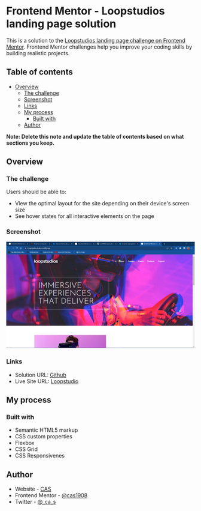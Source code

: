 # Frontend Mentor - Loopstudios landing page solution

This is a solution to the [Loopstudios landing page challenge on Frontend Mentor](https://www.frontendmentor.io/challenges/loopstudios-landing-page-N88J5Onjw). Frontend Mentor challenges help you improve your coding skills by building realistic projects. 

## Table of contents

- [Overview](#overview)
  - [The challenge](#the-challenge)
  - [Screenshot](#screenshot)
  - [Links](#links)
  - [My process](#my-process)
    - [Built with](#built-with)
  - [Author](#author)


**Note: Delete this note and update the table of contents based on what sections you keep.**

## Overview

### The challenge

Users should be able to:

- View the optimal layout for the site depending on their device's screen size
- See hover states for all interactive elements on the page

### Screenshot

![Web preview for loopstudion landing page](./design/loopstudio.jpg)

### Links

- Solution URL: [Github](https://github.com/cas1908/loopstudio-landing-page)
- Live Site URL: [Loopstudio](https://loopstudiosolution.netlify.app/)

## My process

### Built with

- Semantic HTML5 markup
- CSS custom properties
- Flexbox
- CSS Grid
- CSS Responsivenes

## Author

- Website - [CAS](https://cas1908.github.io/AltSchool-Africa-Html-Assessment/)
- Frontend Mentor - [@cas1908](https://www.frontendmentor.io/profile/cas1908)
- Twitter - [@_ca_s](https://www.twitter.com/_ca_s)



